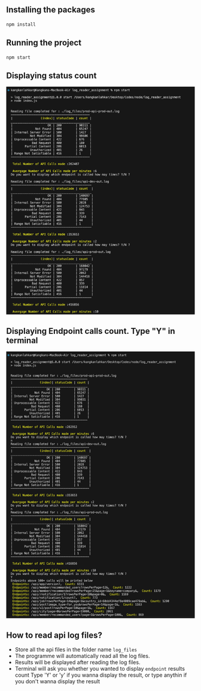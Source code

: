
## Installing the packages
```
npm install
```
## Running the project
```
npm start
```

## Displaying status count

![alt text](https://github.com/kangkan1/log_reader_assigment/blob/master/static/images/result1.png?raw=true)

## Displaying Endpoint calls count. Type "Y" in terminal

![alt text](https://github.com/kangkan1/log_reader_assigment/blob/master/static/images/result2.png?raw=true)

## How to read api log files?
- Store all the api files in the folder name ```log_files```
- The programme will automatically read all the log files.
- Results will be displayed after reading the log files.
- Terminal will ask you whether you wanted to display ```endpoint``` results count
  Type 'Y' or 'y' if you wanna display the result, or type anythin if you don't
  wanna display the result

